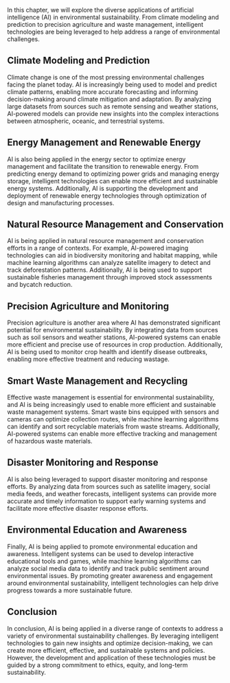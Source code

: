 
In this chapter, we will explore the diverse applications of artificial intelligence (AI) in environmental sustainability. From climate modeling and prediction to precision agriculture and waste management, intelligent technologies are being leveraged to help address a range of environmental challenges.

Climate Modeling and Prediction
-------------------------------

Climate change is one of the most pressing environmental challenges facing the planet today. AI is increasingly being used to model and predict climate patterns, enabling more accurate forecasting and informing decision-making around climate mitigation and adaptation. By analyzing large datasets from sources such as remote sensing and weather stations, AI-powered models can provide new insights into the complex interactions between atmospheric, oceanic, and terrestrial systems.

Energy Management and Renewable Energy
--------------------------------------

AI is also being applied in the energy sector to optimize energy management and facilitate the transition to renewable energy. From predicting energy demand to optimizing power grids and managing energy storage, intelligent technologies can enable more efficient and sustainable energy systems. Additionally, AI is supporting the development and deployment of renewable energy technologies through optimization of design and manufacturing processes.

Natural Resource Management and Conservation
--------------------------------------------

AI is being applied in natural resource management and conservation efforts in a range of contexts. For example, AI-powered imaging technologies can aid in biodiversity monitoring and habitat mapping, while machine learning algorithms can analyze satellite imagery to detect and track deforestation patterns. Additionally, AI is being used to support sustainable fisheries management through improved stock assessments and bycatch reduction.

Precision Agriculture and Monitoring
------------------------------------

Precision agriculture is another area where AI has demonstrated significant potential for environmental sustainability. By integrating data from sources such as soil sensors and weather stations, AI-powered systems can enable more efficient and precise use of resources in crop production. Additionally, AI is being used to monitor crop health and identify disease outbreaks, enabling more effective treatment and reducing wastage.

Smart Waste Management and Recycling
------------------------------------

Effective waste management is essential for environmental sustainability, and AI is being increasingly used to enable more efficient and sustainable waste management systems. Smart waste bins equipped with sensors and cameras can optimize collection routes, while machine learning algorithms can identify and sort recyclable materials from waste streams. Additionally, AI-powered systems can enable more effective tracking and management of hazardous waste materials.

Disaster Monitoring and Response
--------------------------------

AI is also being leveraged to support disaster monitoring and response efforts. By analyzing data from sources such as satellite imagery, social media feeds, and weather forecasts, intelligent systems can provide more accurate and timely information to support early warning systems and facilitate more effective disaster response efforts.

Environmental Education and Awareness
-------------------------------------

Finally, AI is being applied to promote environmental education and awareness. Intelligent systems can be used to develop interactive educational tools and games, while machine learning algorithms can analyze social media data to identify and track public sentiment around environmental issues. By promoting greater awareness and engagement around environmental sustainability, intelligent technologies can help drive progress towards a more sustainable future.

Conclusion
----------

In conclusion, AI is being applied in a diverse range of contexts to address a variety of environmental sustainability challenges. By leveraging intelligent technologies to gain new insights and optimize decision-making, we can create more efficient, effective, and sustainable systems and policies. However, the development and application of these technologies must be guided by a strong commitment to ethics, equity, and long-term sustainability.
